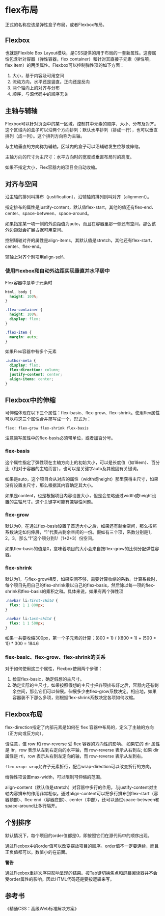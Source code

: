# flex布局
正式的名称应该是弹性盒子布局，或者Flexbox布局。

## Flexbox
也就是Flexible Box Layout模块，是CSS提供的用于布局的一套新属性。这套属性包含针对容器（弹性容器，flex container）和针对其直接子元素（弹性项，flex item）的两类属性。Flexbox可以控制弹性项的如下方面：
1. 大小，基于内容及可用空间
2. 流动方向，水平还是竖直，正向还是反向
3. 两个轴向上的对齐与分布
4. 顺序，与源代码中的顺序无关

## 主轴与辅轴
Flexbox可以针对页面中的某一区域，控制其中元素的顺序、大小、分布及对齐。这个区域内的盒子可以沿两个方向排列：默认水平排列（排成一行），也可以垂直排列（成一列）。这个排列方向称为主轴。

与主轴垂直的方向称为辅轴，区域内的盒子可以沿辅轴发生位移或伸缩。

主轴方向的尺寸为主尺寸：水平方向时的宽度或垂直布局时的高度。

如果不指定大小，Flex容器内的项目会自动收缩。

## 对齐与空间
沿主轴的排列叫排布（justification），沿辅轴的排列则叫对齐（alignment）。

指定排布的属性是justify-content，默认值flex-start，其他的值还有flex-end、center、space-between、space-around。

如果指定某一项一侧的外边距值为auto，而且在容器里那一侧还有空间，那么该外边距就会扩展占据可用空间。

控制辅轴对齐的属性是align-items，其默认值是stretch，其他还有flex-start、center、flex-end。

辅轴上对齐个别项用align-self。

### 使用Flexbox和自动外边距实现垂直并水平居中

Flex容器中是单子元素时
```css
html, body {
  height: 100%;
}

.flex-container {
  height: 100%;
  display: flex;
}

.flex-item {
  margin: auto;
}
```

如果Flex容器中有多个元素
```css
.author-meta {
  display: flex;
  flex-direction: column;
  justify-content: center;
  align-items: center;
}
```

## Flexbox中的伸缩

可伸缩体现在以下三个属性：flex-basic、flex-grow、flex-shrink。使用flex属性可以将这三个属性合并简写成一个，形式为：
```
flex: flex-grow flex-shrink flex-basis
```
注意简写属性中的flex-basis必须带单位，或者加百分号。

### flex-basis
这个属性指定了弹性项在主轴方向上的初始大小，可以是长度值（如18em）、百分比（相对于容器的主轴而言），也可以是关键字auto及其他固有关键词。

如果是auto，这个项目会从对应的属性（width或height）那里获得主尺寸，如果没有设置主尺寸，那么根据其内容确定其大小。

如果是content，也是根据项目内容设置大小，但是会忽略通过width或height设置的主轴尺寸。这个关键字可能有兼容性问题。

### flex-grow
默认为0，在通过flex-basis设置了首选大小之后，如果还有剩余空间，那么按照系数决定如何伸展，“1”代表占剩余空间的一份。假如有三个项，系数分别是1，2，3，那么“1”这个项分到1/（1+2+3）份空间。

如果flex-basis的值是0，意味着项目的大小会来自按flex-grow的比例分配弹性容器。

### flex-shrink
默认为1，与flex-grow相反，如果空间不够，需要计算收缩的系数。计算系数时，每个项目先用自己的flex-shrink乘以自己的flex-basis，然后除以每一项的flex-shrink和flex-basis的乘积之和。具体来说，如果有两个弹性项
```css
.navbar li:first-child {
  flex: 1 1 800px;
}

.navbar li:last-child {
  flex: 1 1 500px;
}
```
如果一共要收缩300px，第一个子元素的计算：(800 * 1) / ((800 * 1) + (500 * 1)) * 300 = 184.6

### flex-basic、flex-grow、flex-shrink的关系
对于如何使用这三个属性，Flexbox使用两个步骤：
1. 检查flex-basic，确定假想的主尺寸。
2. 确定实际的主尺寸。如果按照假想的主尺寸把各项排布好之后，容器内还有剩余空间，那么它们可以伸展。伸展多少由flex-grow系数决定。相应地，如果容器装不下那么多项，则根据flex-shrink系数决定各项如何收缩。

## Flexbox布局
flex-direction指定了内部元素是如何在 flex 容器中布局的，定义了主轴的方向（正方向或反方向）。

请注意，值 row 和 row-reverse 受 flex 容器的方向性的影响。 如果它的 dir 属性是 ltr，row 表示从左到右定向的水平轴，而 row-reverse 表示从右到左; 如果 dir 属性是 rtl，row 表示从右到左定向的轴，而 row-reverse 表示从左到右。

```flex-wrap: wrap```允许子元素折行，配合wrap-direction可以改变折行的方向。

给弹性项设置max-width，可以限制可伸缩的范围。

align-content（默认值是stretch）对容器中多行的作用，与justify-content对主轴内容排布的作用非常相似。通过align-content可以把多行排布到flex-start（容器顶部）、flex-end（容器底部）、center（中部），还可以通过space-between和space-around让多行隔开。

## 个别排序
默认情况下，每个项目的order值都是0，即按照它们在源代码中的顺序出现。

通过Flexbox中的order值可以改变摆放项目的顺序。order值不一定要连续，而且正负值都可以。数值小的在前面。

**警告**

通过Flexbox重排次序只影响呈现的结果。按Tab键切换焦点和屏幕阅读器并不会受order属性的影响。因此HTML代码还是要按逻辑来写。


## 参考书
《精通CSS：高级Web标准解决方案》